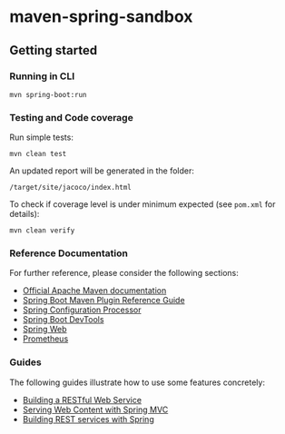 # maven-spring-sandbox

## Getting started
### Running in CLI
`mvn spring-boot:run`

### Testing and Code coverage
Run simple tests:

`mvn clean test`

An updated report will be generated in the folder: 

`/target/site/jacoco/index.html`

To check if coverage level is under minimum expected (see `pom.xml` for details):

`mvn clean verify`

### Reference Documentation
For further reference, please consider the following sections:

* [Official Apache Maven documentation](https://maven.apache.org/guides/index.html)
* [Spring Boot Maven Plugin Reference Guide](https://docs.spring.io/spring-boot/docs/2.2.7.RELEASE/maven-plugin/)
* [Spring Configuration Processor](https://docs.spring.io/spring-boot/docs/2.2.7.RELEASE/reference/htmlsingle/#configuration-metadata-annotation-processor)
* [Spring Boot DevTools](https://docs.spring.io/spring-boot/docs/2.2.7.RELEASE/reference/htmlsingle/#using-boot-devtools)
* [Spring Web](https://docs.spring.io/spring-boot/docs/2.2.7.RELEASE/reference/htmlsingle/#boot-features-developing-web-applications)
* [Prometheus](https://docs.spring.io/spring-boot/docs/2.2.7.RELEASE/reference/html/production-ready-features.html#production-ready-metrics-export-prometheus)

### Guides
The following guides illustrate how to use some features concretely:

* [Building a RESTful Web Service](https://spring.io/guides/gs/rest-service/)
* [Serving Web Content with Spring MVC](https://spring.io/guides/gs/serving-web-content/)
* [Building REST services with Spring](https://spring.io/guides/tutorials/bookmarks/)

